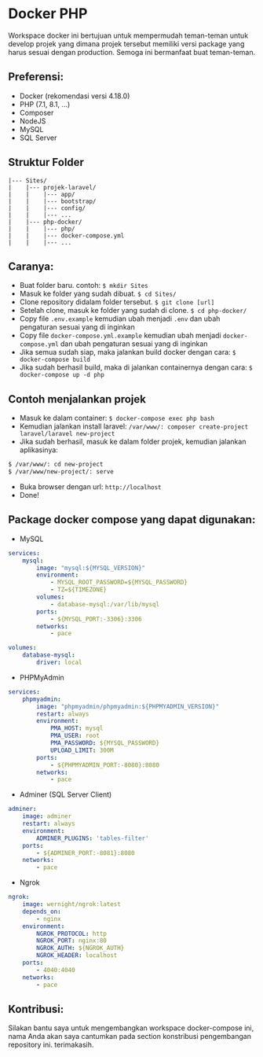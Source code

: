 # Docker PHP

Workspace docker ini bertujuan untuk mempermudah teman-teman untuk develop projek yang dimana projek tersebut memiliki versi package yang harus sesuai dengan production. Semoga ini bermanfaat buat teman-teman.

## Preferensi:

- Docker (rekomendasi versi 4.18.0)
- PHP (7.1, 8.1, ...)
- Composer
- NodeJS
- MySQL
- SQL Server

## Struktur Folder

```
|--- Sites/
|    |--- projek-laravel/
|    |    |--- app/
|    |    |--- bootstrap/
|    |    |--- config/
|    |    |--- ...
|    |--- php-docker/
|    |    |--- php/
|    |    |--- docker-compose.yml
|    |    |--- ...
```

## Caranya:

- Buat folder baru. contoh: `$ mkdir Sites`
- Masuk ke folder yang sudah dibuat. `$ cd Sites/`
- Clone repository didalam folder tersebut. `$ git clone [url]`
- Setelah clone, masuk ke folder yang sudah di clone. `$ cd php-docker/`
- Copy file `.env.example` kemudian ubah menjadi `.env` dan ubah pengaturan sesuai yang di inginkan
- Copy file `docker-compose.yml.example` kemudian ubah menjadi `docker-compose.yml` dan ubah pengaturan sesuai yang di inginkan
- Jika semua sudah siap, maka jalankan build docker dengan cara: `$ docker-compose build`
- Jika sudah berhasil build, maka di jalankan containernya dengan cara: `$ docker-compose up -d php`

## Contoh menjalankan projek
- Masuk ke dalam container: `$ docker-compose exec php bash`
- Kemudian jalankan install laravel: `/var/www/: composer create-project laravel/laravel new-project`
- Jika sudah berhasil, masuk ke dalam folder projek, kemudian jalankan aplikasinya:
```bash
$ /var/www/: cd new-project
$ /var/www/new-project/: serve
```
- Buka browser dengan url: `http://localhost`
- Done!

## Package docker compose yang dapat digunakan:

- MySQL

```yaml
services:
    mysql:
        image: "mysql:${MYSQL_VERSION}"
        environment:
            - MYSQL_ROOT_PASSWORD=${MYSQL_PASSWORD}
            - TZ=${TIMEZONE}
        volumes:
            - database-mysql:/var/lib/mysql
        ports:
            - ${MYSQL_PORT:-3306}:3306
        networks:
            - pace

volumes:
    database-mysql:
        driver: local
```

- PHPMyAdmin

```yaml
services:
    phpmyadmin:
        image: "phpmyadmin/phpmyadmin:${PHPMYADMIN_VERSION}"
        restart: always
        environment:
            PMA_HOST: mysql
            PMA_USER: root
            PMA_PASSWORD: ${MYSQL_PASSWORD}
            UPLOAD_LIMIT: 300M
        ports:
            - ${PHPMYADMIN_PORT:-8080}:8080
        networks:
            - pace
```

- Adminer (SQL Server Client)

```yaml
adminer:
    image: adminer
    restart: always
    environment:
        ADMINER_PLUGINS: 'tables-filter'
    ports:
        - ${ADMINER_PORT:-8081}:8080
    networks:
        - pace
```

- Ngrok

```yaml
ngrok:
    image: wernight/ngrok:latest
    depends_on:
        - nginx
    environment:
        NGROK_PROTOCOL: http
        NGROK_PORT: nginx:80
        NGROK_AUTH: ${NGROK_AUTH}
        NGROK_HEADER: localhost
    ports:
        - 4040:4040
    networks:
        - pace
```

## Kontribusi:

Silakan bantu saya untuk mengembangkan workspace docker-compose ini, nama Anda akan saya cantumkan pada section konstribusi pengembangan repository ini. terimakasih.
